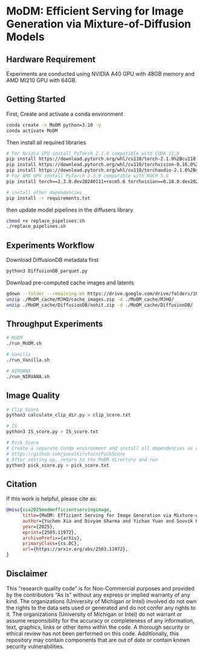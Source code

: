 # MoDM: Efficient Serving for Image Generation via Mixture-of-Diffusion Models


## Hardware Requirement

Experiments are conducted using NVIDIA A40 GPU with 48GB memory and AMD MI210 GPU with 64GB.

## Getting Started
First, Create and activate a conda environment

```bash
conda create -n MoDM python=3.10 -y
conda activate MoDM
```

Then install all required libraries

```bash
# For Nvidia GPU install PyTorch 2.1.0 compatible with CUDA 11.8
pip install https://download.pytorch.org/whl/cu118/torch-2.1.0%2Bcu118-cp310-cp310-linux_x86_64.whl
pip install https://download.pytorch.org/whl/cu118/torchvision-0.16.0%2Bcu118-cp310-cp310-linux_x86_64.whl#sha256=033712f65d45afe806676c4129dfe601ad1321d9e092df62b15847c02d4061dc
pip install https://download.pytorch.org/whl/cu118/torchaudio-2.1.0%2Bcu118-cp310-cp310-linux_x86_64.whl#sha256=cdfd0a129406155eee595f408cafbb92589652da4090d1d2040f5453d4cae71f
# For AMD GPU install PyTorch 2.3.0 compatible with ROCM 5.6
pip install torch==2.3.0.dev20240111+rocm5.6 torchvision==0.18.0.dev20240116+rocm5.6
```
```bash
# install other dependencies
pip install -r requirements.txt
```

then update model pipelines in the diffusers library

```bash
chmod +x replace_pipelines.sh
./replace_pipelines.sh 
```

## Experiments Workflow

Download DiffusionDB metadata first
```bash
python3 DiffusionDB_parquet.py
```

Download pre-computed cache images and latents
```bash
gdown --folder --remaining-ok https://drive.google.com/drive/folders/1OFfbd_BgwTVY38bq_s0R0zyDaUytKB-Y
unzip ./MoDM_cache/MJHQ/cache_images.zip -d ./MoDM_cache/MJHQ/
unzip ./MoDM_cache/DiffusionDB/nohit.zip -d ./MoDM_cache/DiffusionDB/
```

## Throughput Experiments
```bash
# MoDM
./run_MoDM.sh

# Vanilla
./run_Vanilla.sh

# NIRVANA
./run_NIRVANA.sh
```

## Image Quality
```bash
# Clip Score
python3 calculate_clip_dir.py > clip_score.txt

# IS
python3 IS_score.py > IS_score.txt

# Pick Score
# Create a separate Conda environment and install all dependencies as described in the PickScore repository:
# https://github.com/yuvalkirstain/PickScore
# After setting up, return to the MoDM directory and run
python3 pick_score.py > pick_score.txt

```

## Citation

If this work is helpful, please cite as:

```bibtex
@misc{xia2025modmefficientservingimage,
      title={MoDM: Efficient Serving for Image Generation via Mixture-of-Diffusion Models}, 
      author={Yuchen Xia and Divyam Sharma and Yichao Yuan and Souvik Kundu and Nishil Talati},
      year={2025},
      eprint={2503.11972},
      archivePrefix={arXiv},
      primaryClass={cs.DC},
      url={https://arxiv.org/abs/2503.11972}, 
}
```

## Disclaimer

This “research quality code” is for Non-Commercial purposes and provided by the contributors “As Is” without any express or implied warranty of any kind. The organizations (University of Michigan or Intel) involved do not own the rights to the data sets used or generated and do not confer any rights to it. The organizations (University of Michigan or Intel) do not warrant or assume responsibility for the accuracy or completeness of any information, text, graphics, links or other items within the code. A thorough security or ethical review has not been performed on this code. Additionally, this repository may contain components that are out of date or contain known security vulnerabilities.